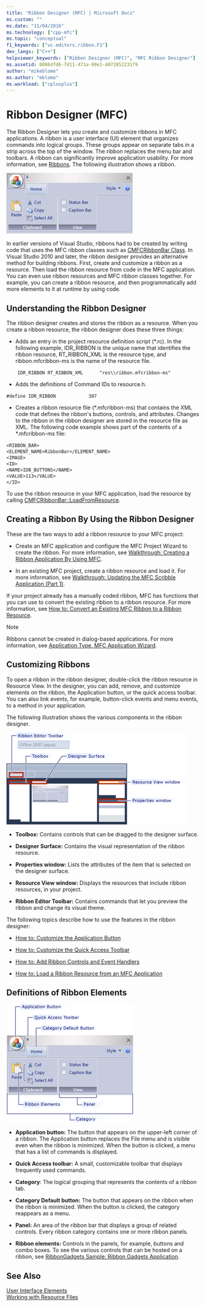 ```yaml
---
title: "Ribbon Designer (MFC) | Microsoft Docs"
ms.custom: ""
ms.date: "11/04/2016"
ms.technology: ["cpp-mfc"]
ms.topic: "conceptual"
f1_keywords: ["vc.editors.ribbon.F1"]
dev_langs: ["C++"]
helpviewer_keywords: ["Ribbon Designer (MFC)", "MFC Ribbon Designer"]
ms.assetid: 0806dfd6-7d11-471a-99e1-4072852231f9
author: "mikeblome"
ms.author: "mblome"
ms.workload: ["cplusplus"]
---
```

# Ribbon Designer (MFC)

The Ribbon Designer lets you create and customize ribbons in MFC applications. A ribbon is a user interface (UI) element that organizes commands into logical groups. These groups appear on separate tabs in a strip across the top of the window. The ribbon replaces the menu bar and toolbars. A ribbon can significantly improve application usability. For more information, see [Ribbons](/windows/desktop/uxguide/cmd-ribbons). The following illustration shows a ribbon.

![MFC Ribbon Resource Control](../mfc/media/ribbon_no_callouts.png "ribbon_no_callouts")

In earlier versions of Visual Studio, ribbons had to be created by writing code that uses the MFC ribbon classes such as [CMFCRibbonBar Class](../mfc/reference/cmfcribbonbar-class.md). In Visual Studio 2010 and later, the ribbon designer provides an alternative method for building ribbons. First, create and customize a ribbon as a resource. Then load the ribbon resource from code in the MFC application. You can even use ribbon resources and MFC ribbon classes together. For example, you can create a ribbon resource, and then programmatically add more elements to it at runtime by using code.

## Understanding the Ribbon Designer

The ribbon designer creates and stores the ribbon as a resource. When you create a ribbon resource, the ribbon designer does these three things:

- Adds an entry in the project resource definition script (*.rc). In the following example, IDR_RIBBON is the unique name that identifies the ribbon resource, RT_RIBBON_XML is the resource type, and ribbon.mfcribbon-ms is the name of the resource file.

```
    IDR_RIBBON RT_RIBBON_XML      "res\\ribbon.mfcribbon-ms"
```

- Adds the definitions of Command IDs to resource.h.

```
#define IDR_RIBBON            307
```

- Creates a ribbon resource file (*.mfcribbon-ms) that contains the XML code that defines the ribbon's buttons, controls, and attributes. Changes to the ribbon in the ribbon designer are stored in the resource file as XML. The following code example shows part of the contents of a \*.mfcribbon-ms file:

```
<RIBBON_BAR>
<ELEMENT_NAME>RibbonBar</ELEMENT_NAME>
<IMAGE>
<ID>
<NAME>IDB_BUTTONS</NAME>
<VALUE>113</VALUE>
</ID>
```

To use the ribbon resource in your MFC application, load the resource by calling [CMFCRibbonBar::LoadFromResource](../mfc/reference/cmfcribbonbar-class.md#loadfromresource).

## Creating a Ribbon By Using the Ribbon Designer

These are the two ways to add a ribbon resource to your MFC project:

- Create an MFC application and configure the MFC Project Wizard to create the ribbon. For more information, see [Walkthrough: Creating a Ribbon Application By Using MFC](../mfc/walkthrough-creating-a-ribbon-application-by-using-mfc.md).

- In an existing MFC project, create a ribbon resource and load it. For more information, see [Walkthrough: Updating the MFC Scribble Application (Part 1)](../mfc/walkthrough-updating-the-mfc-scribble-application-part-1.md).

If your project already has a manually coded ribbon, MFC has functions that you can use to convert the existing ribbon to a ribbon resource. For more information, see [How to: Convert an Existing MFC Ribbon to a Ribbon Resource](../mfc/how-to-convert-an-existing-mfc-ribbon-to-a-ribbon-resource.md).

> [!NOTE]
>  Ribbons cannot be created in dialog-based applications. For more information, see [Application Type, MFC Application Wizard](../mfc/reference/application-type-mfc-application-wizard.md).

## Customizing Ribbons

To open a ribbon in the ribbon designer, double-click the ribbon resource in Resource View. In the designer, you can add, remove, and customize elements on the ribbon, the Application button, or the quick access toolbar. You can also link events, for example, button-click events and menu events, to a method in your application.

The following illustration shows the various components in the ribbon designer.

![MFC Ribbon Designer](../mfc/media/ribbon_designer.png "ribbon_designer")

- **Toolbox:** Contains controls that can be dragged to the designer surface.

- **Designer Surface:** Contains the visual representation of the ribbon resource.

- **Properties window:** Lists the attributes of the item that is selected on the designer surface.

- **Resource View window:** Displays the resources that include ribbon resources, in your project.

- **Ribbon Editor Toolbar:** Contains commands that let you preview the ribbon and change its visual theme.

The following topics describe how to use the features in the ribbon designer:

- [How to: Customize the Application Button](../mfc/how-to-customize-the-application-button.md)

- [How to: Customize the Quick Access Toolbar](../mfc/how-to-customize-the-quick-access-toolbar.md)

- [How to: Add Ribbon Controls and Event Handlers](../mfc/how-to-add-ribbon-controls-and-event-handlers.md)

- [How to: Load a Ribbon Resource from an MFC Application](../mfc/how-to-load-a-ribbon-resource-from-an-mfc-application.md)

## Definitions of Ribbon Elements

![MFC Ribbon](../mfc/media/ribbon.png "ribbon")

- **Application button:** The button that appears on the upper-left corner of a ribbon. The Application button replaces the File menu and is visible even when the ribbon is minimized. When the button is clicked, a menu that has a list of commands is displayed.

- **Quick Access toolbar:** A small, customizable toolbar that displays frequently used commands.

- **Category**: The logical grouping that represents the contents of a ribbon tab.

- **Category Default button:** The button that appears on the ribbon when the ribbon is minimized. When the button is clicked, the category reappears as a menu.

- **Panel:** An area of the ribbon bar that displays a group of related controls. Every ribbon category contains one or more ribbon panels.

- **Ribbon elements:** Controls in the panels, for example, buttons and combo boxes. To see the various controls that can be hosted on a ribbon, see [RibbonGadgets Sample: Ribbon Gadgets Application](../visual-cpp-samples.md).

## See Also

[User Interface Elements](../mfc/user-interface-elements-mfc.md)<br/>
[Working with Resource Files](../windows/working-with-resource-files.md)

